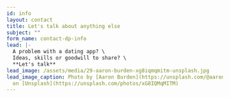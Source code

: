 ```yaml
---
id: info
layout: contact
title: Let's talk about anything else
subject: ""
form_name: contact-dp-info
lead: |-
  A problem with a dating app? \
  Ideas, skills or goodwill to share? \
  **Let's talk**
lead_image: /assets/media/29-aaron-burden-xg8iqmqmitm-unsplash.jpg
lead_image_caption: Photo by [Aaron Burden](https://unsplash.com/@aaronburden)
  on [Unsplash](https://unsplash.com/photos/xG8IQMqMITM)
---
```

